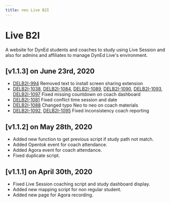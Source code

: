 ```yaml
---
title: neo Live B2I
---
```


# Live B2I
A website for DynEd students and coaches to study using Live Session and also for admins and affiliates to manage DynEd Live's environment.

## [v1.1.3] on June 23rd, 2020
- [DELB2I-994](https://dyned.myjetbrains.com/youtrack/issue/DELB2I-994) Removed text to install screen sharing extension
- [DELB2I-1038](https://dyned.myjetbrains.com/youtrack/issue/DELB2I-1038),  [DELB2I-1084](https://dyned.myjetbrains.com/youtrack/issue/DELB2I-1084),  [DELB2I-1089](https://dyned.myjetbrains.com/youtrack/issue/DELB2I-1089),  [DELB2I-1090](https://dyned.myjetbrains.com/youtrack/issue/DELB2I-1090),  [DELB2I-1093](https://dyned.myjetbrains.com/youtrack/issue/DELB2I-1093),
[DELB2I-1097](https://dyned.myjetbrains.com/youtrack/issue/DELB2I-1097) Fixed missing countdown on coach dashboard
- [DELB2I-1081](https://dyned.myjetbrains.com/youtrack/issue/DELB2I-1081) Fixed conflict time session and date
- [DELB2I-1088](https://dyned.myjetbrains.com/youtrack/issue/DELB2I-1088) Changed typo Neo to neo on coach materials
- [DELB2I-1092](https://dyned.myjetbrains.com/youtrack/issue/DELB2I-1092),
[DELB2I-1095](https://dyned.myjetbrains.com/youtrack/issue/DELB2I-1095) Fixed inconsistency coach reporting

## [v1.1.2] on May 28th, 2020
- Added new function to get previous script if study path not match.
- Added Opentok event for coach attendance.
- Added Agora event for coach attendance.
- Fixed duplicate script.

## [v1.1.1] on April 30th, 2020
- Fixed Live Session coaching script and study dashboard display.
- Added new mapping script for non regular student.
- Added new page for Agora recording.
